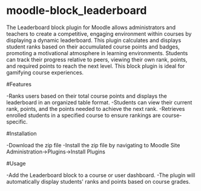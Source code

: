 # moodle-block_leaderboard

The Leaderboard block plugin for Moodle allows administrators and teachers to create a competitive, engaging environment within courses by displaying a dynamic leaderboard. This plugin calculates and displays student ranks based on their accumulated course points and badges, promoting a motivational atmosphere in learning environments. Students can track their progress relative to peers, viewing their own rank, points, and required points to reach the next level. This block plugin is ideal for gamifying course experiences.

#Features

-Ranks users based on their total course points and displays the leaderboard in an organized table format.
-Students can view their current rank, points, and the points needed to achieve the next rank.
-Retrieves enrolled students in a specified course to ensure rankings are course-specific.

#Installation

-Download the zip file
-Install the zip file by navigating to Moodle Site Administration->Plugins->Install Plugins

#Usage

-Add the Leaderboard block to a course or user dashboard.
-The plugin will automatically display students' ranks and points based on course grades.

